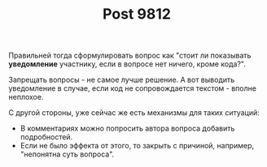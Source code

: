 ﻿---
title: "Post 9812"
se.owner.user_id: 15479
se.owner.display_name: "Suvitruf says Reinstate Monica"
se.owner.link: "https://ru.meta.stackoverflow.com/users/15479/suvitruf-says-reinstate-monica"
se.link: "https://ru.meta.stackoverflow.com/a/9812"
se.post_id: 9812
se.post_type: answer
se.score: 3
---
<p>Правильней тогда сформулировать вопрос как "стоит ли показывать <strong>уведомление</strong> участнику, если в вопросе нет ничего, кроме кода?".</p>

<p>Запрещать вопросы - не самое лучше решение. А вот выводить уведомление в случае, если код не сопровождается текстом - вполне неплохое.</p>

<p>С другой стороны, уже сейчас же есть механизмы для таких ситуаций:</p>

<ul>
<li>В комментариях можно попросить автора вопроса добавить подробностей.</li>
<li>Если не было эффекта от этого, то закрыть с причиной, например, "непонятна суть вопроса".</li>
</ul>
